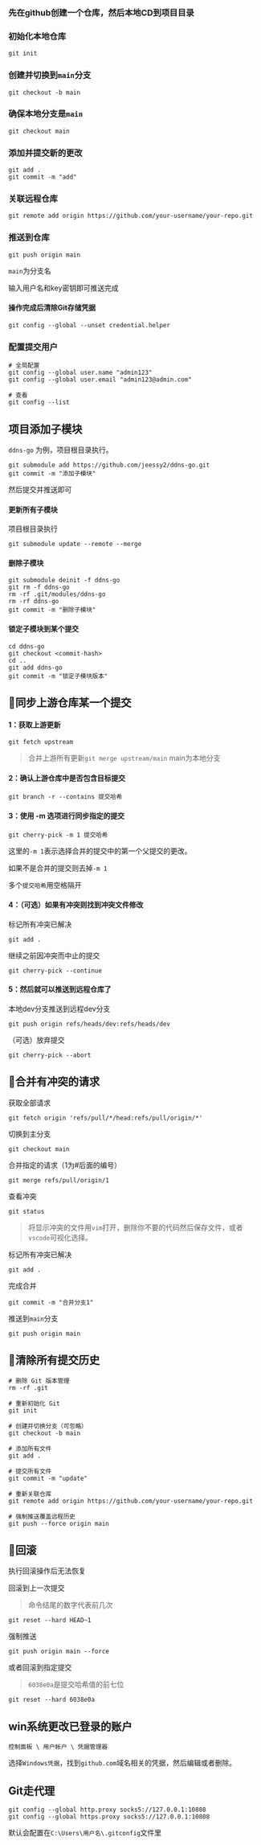 ### 先在github创建一个仓库，然后本地CD到项目目录


### 初始化本地仓库
```
git init
```
### 创建并切换到`main`分支
```
git checkout -b main
```
### 确保本地分支是`main`
```
git checkout main
```
### 添加并提交新的更改
```
git add .
git commit -m "add"
```
### 关联远程仓库
```
git remote add origin https://github.com/your-username/your-repo.git
```
### 推送到仓库
```
git push origin main
```
`main`为分支名

输入用户名和key密钥即可推送完成
#### 操作完成后清除Git存储凭据
```
git config --global --unset credential.helper
```


### 配置提交用户
```
# 全局配置
git config --global user.name "admin123"
git config --global user.email "admin123@admin.com"

# 查看
git config --list
```

## 项目添加子模块
`ddns-go` 为例，项目根目录执行。
```
git submodule add https://github.com/jeessy2/ddns-go.git
git commit -m "添加子模块"
```
然后提交并推送即可

#### 更新所有子模块
项目根目录执行
```
git submodule update --remote --merge
```

#### 删除子模块
```
git submodule deinit -f ddns-go
git rm -f ddns-go
rm -rf .git/modules/ddns-go
rm -rf ddns-go
git commit -m "删除子模块"
```
#### 锁定子模块到某个提交
```
cd ddns-go
git checkout <commit-hash>
cd ..
git add ddns-go
git commit -m "锁定子模块版本"
```


## 🎈同步上游仓库某一个提交

#### 1：获取上游更新
```
git fetch upstream
```
> 合并上游所有更新`git merge upstream/main` main为本地分支

#### 2：确认上游仓库中是否包含目标提交
```
git branch -r --contains 提交哈希
```

#### 3：使用 -m 选项进行同步指定的提交
```
git cherry-pick -m 1 提交哈希
```
这里的`-m 1`表示选择合并的提交中的第一个父提交的更改。

如果不是合并的提交则去掉`-m 1`

多个`提交哈希`用空格隔开


#### 4：（可选）如果有冲突则找到冲突文件修改

标记所有冲突已解决
```
git add .
```
继续之前因冲突而中止的提交
```
git cherry-pick --continue
```
#### 5：然后就可以推送到远程仓库了
本地dev分支推送到远程dev分支
```
git push origin refs/heads/dev:refs/heads/dev
```

（可选）放弃提交
```
git cherry-pick --abort
```


## 🎈合并有冲突的请求

获取全部请求
```
git fetch origin 'refs/pull/*/head:refs/pull/origin/*'
```
切换到主分支
```
git checkout main
```
合并指定的请求（1为#后面的编号）
```
git merge refs/pull/origin/1
```
查看冲突
```
git status
```
> 将显示冲突的文件用`vim`打开，删除你不要的代码然后保存文件，或者`vscode`可视化选择。

标记所有冲突已解决
```
git add .
```
完成合并
```
git commit -m "合并分支1"
```
推送到`main`分支
```
git push origin main
```


## 🎈清除所有提交历史
```
# 删除 Git 版本管理
rm -rf .git

# 重新初始化 Git
git init

# 创建并切换分支（可忽略）
git checkout -b main

# 添加所有文件
git add .

# 提交所有文件
git commit -m "update"

# 重新关联仓库
git remote add origin https://github.com/your-username/your-repo.git

# 强制推送覆盖远程历史
git push --force origin main
```

## 🎈回滚
执行回滚操作后无法恢复

回滚到上一次提交
> 命令结尾的数字代表前几次
```
git reset --hard HEAD~1
```

强制推送
```
git push origin main --force
```

或者回滚到指定提交
> `6038e0a`是提交哈希值的前七位
```
git reset --hard 6038e0a
```

## win系统更改已登录的账户
```
控制面板 \ 用户帐户 \ 凭据管理器
```
选择`Windows凭据`，找到`github.com`域名相关的凭据，然后编辑或者删除。


## Git走代理
```
git config --global http.proxy socks5://127.0.0.1:10808
git config --global https.proxy socks5://127.0.0.1:10808
```

默认会配置在`C:\Users\用户名\.gitconfig`文件里